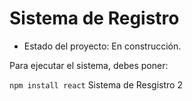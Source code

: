 <h1> Sistema de Registro </h1>

- Estado del proyecto: En construcción.

Para ejecutar el sistema, debes poner:

```npm install react```
Sistema de Resgistro 2
